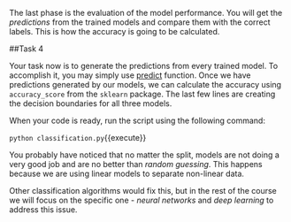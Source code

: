 The last phase is the evaluation of the model performance. You will get the _predictions_ from the trained models and compare them with the correct labels. This is how the accuracy is going to be calculated.

##Task 4

Your task now is to generate the predictions from every trained model. To accomplish it, you may simply use [predict](http://scikit-learn.org/stable/modules/generated/sklearn.linear_model.LogisticRegressionCV.html#sklearn.linear_model.LogisticRegressionCV.predict) function. Once we have predictions generated by our models, we can calculate the accuracy using `accuracy_score` from the `sklearn` package. The last few lines are creating the decision boundaries for all three models.

When your code is ready, run the script using the following command:

`python classification.py`{{execute}}

You probably have noticed that no matter the split, models are not doing a very good job and are no better than _random guessing_. This happens because we are using linear models to separate non-linear data.

Other classification algorithms would fix this, but in the rest of the course we will focus on the specific one - _neural networks_ and _deep learning_ to address this issue.
